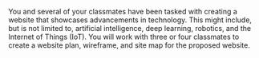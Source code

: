 <!--practice-->
You and several of your classmates have been tasked with creating a website that showcases advancements in technology. This might include, but is not limited to, artificial intelligence, deep learning, robotics, and the Internet of Things (IoT). You will work with three or four classmates to create a website plan, wireframe, and site map for the proposed website. 